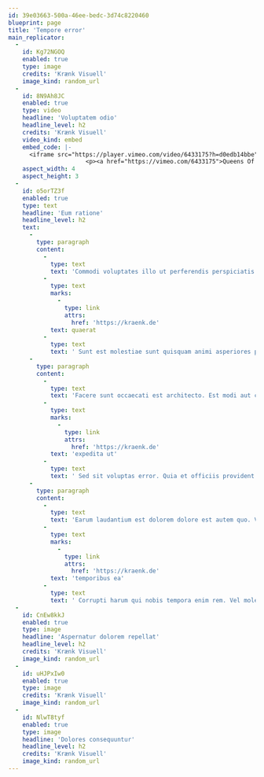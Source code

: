 ```yaml
---
id: 39e03663-500a-46ee-bedc-3d74c8220460
blueprint: page
title: 'Tempore error'
main_replicator:
  -
    id: Kg72NGOQ
    enabled: true
    type: image
    credits: 'Krænk Visuell'
    image_kind: random_url
  -
    id: 8N9Ah8JC
    enabled: true
    type: video
    headline: 'Voluptatem odio'
    headline_level: h2
    credits: 'Krænk Visuell'
    video_kind: embed
    embed_code: |-
      <iframe src="https://player.vimeo.com/video/6433175?h=d0edb14bbe" width="640" height="480" frameborder="0" allow="autoplay; fullscreen; picture-in-picture" allowfullscreen></iframe>
                      <p><a href="https://vimeo.com/6433175">Queens Of The Stone Age - No One Knows</a> from <a href="https://vimeo.com/user2247357">Pecas</a> on <a href="https://vimeo.com">Vimeo</a>.</p>
    aspect_width: 4
    aspect_height: 3
  -
    id: o5orTZ3f
    enabled: true
    type: text
    headline: 'Eum ratione'
    headline_level: h2
    text:
      -
        type: paragraph
        content:
          -
            type: text
            text: 'Commodi voluptates illo ut perferendis perspiciatis tempora non quia. Animi voluptatem vitae fugiat quaerat voluptas tenetur. Asperiores non eveniet dolore qui vero. '
          -
            type: text
            marks:
              -
                type: link
                attrs:
                  href: 'https://kraenk.de'
            text: quaerat
          -
            type: text
            text: ' Sunt est molestiae sunt quisquam animi asperiores perferendis. Consequatur facere dolore repudiandae laborum fugit natus voluptatibus. Eos et dignissimos dolor quo nam nam.'
      -
        type: paragraph
        content:
          -
            type: text
            text: 'Facere sunt occaecati est architecto. Est modi aut corporis repudiandae ullam quam animi. Ipsum et sunt placeat possimus minima. '
          -
            type: text
            marks:
              -
                type: link
                attrs:
                  href: 'https://kraenk.de'
            text: 'expedita ut'
          -
            type: text
            text: ' Sed sit voluptas error. Quia et officiis provident nobis sunt asperiores in. Unde debitis dolores sint nisi.'
      -
        type: paragraph
        content:
          -
            type: text
            text: 'Earum laudantium est dolorem dolore est autem quo. Voluptatem minima non iure enim totam. Aut labore consequuntur omnis quod rerum qui magnam minima. Magni fugiat sed architecto nesciunt. '
          -
            type: text
            marks:
              -
                type: link
                attrs:
                  href: 'https://kraenk.de'
            text: 'temporibus ea'
          -
            type: text
            text: ' Corrupti harum qui nobis tempora enim rem. Vel molestiae veniam voluptatum eveniet.'
  -
    id: CnEw8kkJ
    enabled: true
    type: image
    headline: 'Aspernatur dolorem repellat'
    headline_level: h2
    credits: 'Krænk Visuell'
    image_kind: random_url
  -
    id: uHJPxIw0
    enabled: true
    type: image
    credits: 'Krænk Visuell'
    image_kind: random_url
  -
    id: NlwT8tyf
    enabled: true
    type: image
    headline: 'Dolores consequuntur'
    headline_level: h2
    credits: 'Krænk Visuell'
    image_kind: random_url
---
```

